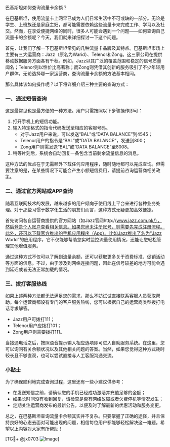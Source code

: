 巴基斯坦如何查询流量卡余额？

在巴基斯坦，使用流量卡上网早已成为人们日常生活中不可或缺的一部分。无论是学生、上班族还是家庭主妇，都可能需要依赖这些流量卡来完成工作、学习以及社交。然而，在享受便捷网络的同时，很多人可能会遇到一个问题——如何查询自己流量卡的余额呢？今天，我们就来详细探讨一下这个问题。

首先，让我们了解一下巴基斯坦常见的几种流量卡品牌及其特点。巴基斯坦市场上主要有三大运营商：Jazz（原名为Warid）、Telenor和Zong。这三家公司在提供移动数据服务方面各有千秋。例如，Jazz以其广泛的覆盖范围和稳定的信号质量闻名；Telenor则以性价比高著称；而Zong则凭借其创新的服务吸引了不少年轻用户群体。无论选择哪一家运营商，查询流量卡余额的方法基本相同。

那么具体该如何操作呢？以下将详细介绍三种主要的查询方式：

### 一、通过短信查询

这是最常见也是最方便的一种方法。用户只需按照以下步骤操作即可：

1. 打开手机上的短信功能。
2. 输入特定格式的指令代码发送至相应的客服号码。
   - 对于Jazz用户来说，可以发送“BAL”或“DATA BALANCE”到4545；
   - Telenor用户的指令是“BAL”或“DATA BALANCE”，发送到800；
   - Zong用户则需发送“BAL”或“DATA BALANCE”至8008。
3. 稍等片刻后，系统会自动回复一条包含当前剩余流量信息的消息。

这种方法的优点在于无需额外下载任何应用程序，随时随地都可以完成查询。但需要注意的是，在某些情况下可能会产生小额短信费用，请提前咨询运营商相关政策。

### 二、通过官方网站或APP查询

随着互联网技术的发展，越来越多的用户倾向于使用线上平台来进行各种业务处理。对于那些习惯于数字化生活的朋友们而言，这种方式无疑更加高效便捷。

首先访问各自运营商提供的官方网站（如Jazz官网http://www.jazz.com.pk/），然后登录个人账户查看相关信息。如果您尚未注册账号，则需要先完成注册流程。此外，还可以下载官方推出的手机应用程序（App）。比如Jazz推出了名为“Jazz World”的应用程序，它不仅能够帮助您实时监控流量使用情况，还能让您轻松管理其他增值服务。

通过这种方式不仅可以了解到流量余额，还可以获取更多关于资费标准、促销活动等方面的信息。不过，由于涉及到网络连接问题，因此在信号较差的地方可能会遇到延迟或者无法正常加载的情况。

### 三、拨打客服热线

如果上述两种方法都无法满足您的需求，那么不妨试试直接联系客服人员获取帮助。每个运营商都设有专门的客户服务热线，您可以根据自己的运营商类型拨打电话寻求解答。

- Jazz用户可拨打111；
- Telenor用户应拨打101；
- Zong用户则需要拨打111。

当接通电话之后，按照语音提示输入相应选项即可进入自助服务系统。在这里，您可以询问有关余额状况以及其他相关问题的答案。当然，如果您觉得这种方式耗时较长且不够直观，也可以尝试直接与人工客服沟通交流。

### 小贴士

为了确保顺利地完成查询过程，这里还有一些小建议供参考：
- 在发送短信之前，请确认您的手机已经成功激活并充值足够的金额；
- 如果长时间没有收到回复，请检查是否有网络故障或者欠费停机等情况发生；
- 定期关注运营商发布的最新公告，以便及时了解最新的优惠活动和服务变更。

总之，在巴基斯坦查询流量卡余额其实并不复杂。只要掌握了正确的途径，并且保持良好的心态去面对可能出现的问题，相信每位用户都能够轻松解决这一难题。希望以上内容对大家有所帮助！

[TG💪+ @jx0703 ![Image](https://github.com/user-attachments/assets/dbca1d08-cadb-493c-b0ec-ad6f7a83f270)]
